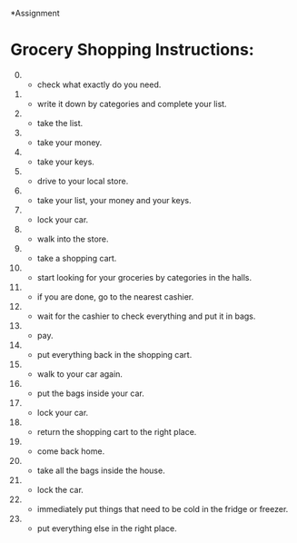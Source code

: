 *Assignment

# Grocery Shopping Instructions:

0. -  check what exactly do you need.
1. -  write it down by categories and complete your list.
2. -  take the list.
3. -  take your money.
4. -  take your keys.
5. -  drive to your local store.
6. -  take your list, your money and your keys.
7. -  lock your car.
8. -  walk into the store.
9. -  take a shopping cart.
10. - start looking for your groceries by categories in the halls.
11. - if you are done, go to the nearest cashier.
12. - wait for the cashier to check everything and put it in bags.
13. - pay.
14. - put everything back in the shopping cart.
15. - walk to your car again.
16. - put the bags inside your car.
17. - lock your car.
18. - return the shopping cart to the right place.
19. - come back home.
20. - take all the bags inside the house.
21. - lock the car.
22. - immediately put things that need to be cold in the fridge or freezer.
23. - put everything else in the right place.


